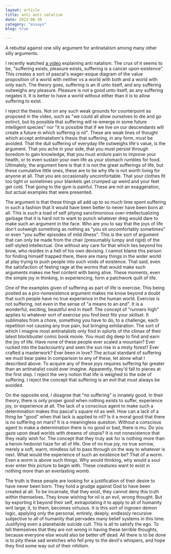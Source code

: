 ```yaml
---
layout: article
title: anti anti natalism
date: 2023-06-30
category: "essays"
blog: true

---
```

A rebuttal against one silly argument for antinatalism among many other silly arguments.
<!-- excerpt -->


I recently watched [a video](https://www.youtube.com/watch?v=6O5S2Y4FhJ0) explaining anti natalism.
The crux of it seems to be, "suffering exists, pleasure exists, suffering is a cancer upon existence". This creates a sort of pascal's wager-esque diagram of the value proposition of a world with neither vs a world with both and a world with only each. The theory goes, suffering is an ill unto itself, and any suffering outweighs any pleasure. Pleasure is not a good unto itself, as any suffering negates it. It is better to have a world without either than it is to allow suffering to exist. 

I reject the thesis. Not on any such weak grounds for counterpoint as proposed in the video, such as "we could all allow ourselves to die and go extinct, but its possible that suffering will re-emerge in some future intelligent species" nor "it is possible that if we live on our descendants will create a future in which suffering is nil". These are weak lines of thought which accept antinatalism's thesis that suffering, in any form, must be avoided.
That the dull suffering of everyday life outweighs life's value, is the argument. That you ache in your side, that you must persist through boredom to gain knowledge, that you must endure pain to improve your health, or to even sustain your own life as your stomach rumbles for food. 
Ultimately, the argument here is that it is not the great sufferings of life, but these cumulative little ones, these are to be why life is not worth living for anyone at all. That you are occasionally uncomfortable. That your clothes fit too tight or sometimes your blankets get crumped up weird and your feet get cold. That going to the gym is painful. These are not an exaggeration, but actual examples that were presented.

The argument is that these things all add up to so much time spent suffering in such a fashion that it would have been better to never have been born at all. 
This is such a load of self pitying sanctimonious over-intellectualizing garbage that it is hard not to want to punch whatever dreg would dare to make such an argument in the face. Who are you to say that the joys of life don't outweigh something as nothing as "you sit uncomfortably sometimes" or even "you suffer episodes of mild illness". This is the sort of argument that can only be made from the chair (presumably lumpy and rigid) of the self-styled intellectual. One without any care for that which lies beyond his brow, who resides in a hell of his own devising. I cannot blame this person for finding himself trapped there, there are many things in the wider world at play trying to push people into such voids of existence. That said, even the satisfaction of feeling rage at the worms that would make such arguments makes me feel content with being alive. These moments, even the simple joy in thinking, in experiencing, form a patchwork quilt of life.

One of the examples given of suffering as part of life is exercise. This being posited as a pro-nonexistence argument makes me know beyond a doubt that such people have no true experience in the human world. Exercise is not suffering, not even in the sense of "a means to an end". It is a wonderful, exciting, beautiful end in itself. The concept of "runners high" applies to whatever sort of exercise you find best fits your skillset. It sublimates from a chore, something you have to do, to a challenge, each repetition not causing any true pain, but bringing exhilaration. The sort of which I imagine most antinatalists only find in splurts of the climax of their latest blockbuster comic book movie. You must dig deep to find and earn the joy of life.
Have none of these people ever scaled a mountain? Ever rucked into the backcountry and seen the sun rise in a misty forest? Ever crafted a masterwork? Ever been in love? The actual standard of suffering we must bear pales in comparison to any of these, let alone what I described above. To acquire any of these joys requires suffering far greater than an antinatalist could ever imagine. Apparently, they'd fall to pieces at the first step. I reject the very notion that life is weighed to the side of suffering. I reject the concept that suffering is an evil that must always be avoided.

On the opposite end, I disagree that "no suffering" is innately good. In their theory, there is only proper good when nothing exists to suffer, experience joy, or experience at all. The lack of a conscious agent to make such a determination makes this pascal's square nil as well. How can a lack of a thing be "good" when that lack is applied to nil? Is it a moral good that there is no suffering on mars? It is a meaningless question. Without a conscious agent to make a determination there is no good or bad, there is mu. Do you gaze upon dead worlds with dreams of utopia? 
It is not nonexistence that they really wish for. The concept that they truly ask for is nothing more than a heroin hedonist haze for all of life. One of no true joy, no true sorrow, merely a soft, warm, mindless lull to pass through on the way to whatever is next. What would the experience of such an existence be? That of a worm. Even a worm is above such things. Why would thinking, why would a soul ever enter this picture to begin with. These creatures want to exist in nothing more than an everlasting womb. 

The truth is these people are looking for a justification of their desire to have never been born. They hold a grudge against God to have been created at all. To be incarnate, that they exist, they cannot deny this truth within themselves. They know wishing for nil is an evil, wrong thought. But by exporting it beyond their self, extrapolating it to apply to all of humanity writ large; it, to them, becomes virtuous. It is this sort of ingrown demon logic, applying only the personal, entirely, deeply, endlessly recursive subjective to all of humanity that pervades many belief systems in this time. Justifying even a planetwide suicide cult. This is all to satisfy the ego. To tell themselves that they are not wrong in having these terrible thoughts, because everyone else would also be better off dead.
All there is to be done is to pity these sad wretches who fell prey to the devil's whispers, and hope they find some way out of their nihilism.

